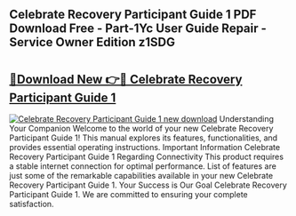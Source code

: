 ## Celebrate Recovery Participant Guide 1 PDF Download Free - Part-1Yc User Guide Repair - Service Owner Edition z1SDG

# <h2><a href="http://bc79155.oget.top/?id=Celebrate+Recovery+Participant+Guide+1">🔗Download New 👉🔴 Celebrate Recovery Participant Guide 1</a></h2>

[![Celebrate Recovery Participant Guide 1 new download](https://i.imgur.com/5g1atiW.png)](http://bc79155.oget.top/?id=Celebrate+Recovery+Participant+Guide+1)
Understanding Your Companion Welcome to the world of your new Celebrate Recovery Participant Guide 1! This manual explores its features, functionalities, and provides essential operating instructions. Important Information Celebrate Recovery Participant Guide 1 Regarding Connectivity This product requires a stable internet connection for optimal performance. List of features are just some of the remarkable capabilities available in your new Celebrate Recovery Participant Guide 1. Your Success is Our Goal Celebrate Recovery Participant Guide 1. We are committed to ensuring your complete satisfaction.
